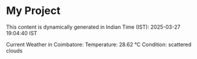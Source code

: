 # My Project

This content is dynamically generated in Indian Time (IST): 2025-03-27 19:04:40 IST


Current Weather in Coimbatore:
Temperature: 28.62 °C
Condition: scattered clouds

